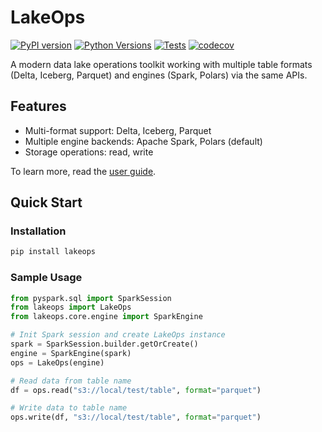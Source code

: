 # LakeOps

[![PyPI version](https://badge.fury.io/py/lakeops.svg)](https://badge.fury.io/py/lakeops)
[![Python Versions](https://img.shields.io/pypi/pyversions/lakeops.svg)](https://pypi.org/project/lakeops/)
[![Tests](https://github.com/hoaihuongbk/lakeops/actions/workflows/test.yml/badge.svg)](https://github.com/hoaihuongbk/lakeops/actions/workflows/test.yml)
[![codecov](https://codecov.io/gh/hoaihuongbk/lakeops/branch/main/graph/badge.svg)](https://codecov.io/gh/hoaihuongbk/lakeops)


A modern data lake operations toolkit working with multiple table formats (Delta, Iceberg, Parquet) and engines
(Spark, Polars) via the same APIs.

## Features

- Multi-format support: Delta, Iceberg, Parquet
- Multiple engine backends: Apache Spark, Polars (default)
- Storage operations: read, write

To learn more, read the [user guide](https://hoaihuongbk.github.io/lakeops/).

## Quick Start

### Installation
```bash
pip install lakeops
```

### Sample Usage

```python
from pyspark.sql import SparkSession
from lakeops import LakeOps
from lakeops.core.engine import SparkEngine

# Init Spark session and create LakeOps instance
spark = SparkSession.builder.getOrCreate()
engine = SparkEngine(spark)
ops = LakeOps(engine)

# Read data from table name
df = ops.read("s3://local/test/table", format="parquet")

# Write data to table name
ops.write(df, "s3://local/test/table", format="parquet")

```
